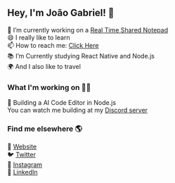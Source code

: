 <!--
**JoaoGabriel-Lima/JoaoGabriel-Lima** is a ✨ _special_ ✨ repository because its `README.md` (this file) appears on your GitHub profile.

Here are some ideas to get you started:

- 🔭 I’m currently working on ...
- 🌱 I’m currently learning ...
- 👯 I’m looking to collaborate on ...
- 🤔 I’m looking for help with ...
- 💬 Ask me about ...
- 📫 How to reach me: ...
- 😄 Pronouns: ...
- ⚡ Fun fact: ...
-->
## Hey, I'm João Gabriel! 👋
<!--### Hellooo! 👋 Welcome to my profile-->

🔭 I’m currently working on a <a href="../Notemock" target='_blank'>Real Time Shared Notepad</a> </br>
😄 I really like to learn </br>
📫 How to reach me: <a href="https://discord.gg/UkVG82A" target='_blank'>Click Here</a></br>
📚 I’m Currently studying React Native and Node.js </br>
🌍 And I also like to travel </br>

### What I'm working on 👨‍💻
📱 Building a AI Code Editor in Node.js </br>
You can watch me building at my <a href="https://discord.gg/UkVG82A" target='_blank'>Discord server</a>

### Find me elsewhere 🌎
🚀 <a href="#">Website</a> </br>
🐦 <a href="#">Twitter</a> </br>
📸 <a href="#">Instagram</a> </br>
💼 <a href="#">LinkedIn</a> </br>
